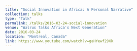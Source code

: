 ```yaml
---
title: "Social Innovation in Africa: A Personal Narrative"
collection: talks
type: "Talk"
permalink: /talks/2016-03-24-social-innovation
venue: "Walrus Talks Africa's Next Generation"
date: 2016-03-24
location: "Montreal, Canada"
link: https://www.youtube.com/watch?v=gaHYewf29Xk
---
```

